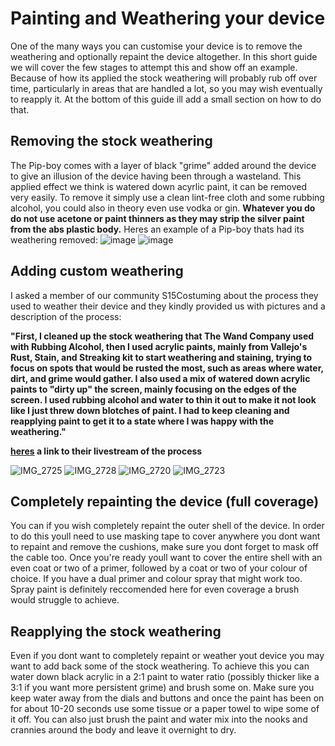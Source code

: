 # Painting and Weathering your device
One of the many ways you can customise your device is to remove the weathering and optionally repaint the device altogether. In this short guide we will cover the few stages to attempt this and show off an example. Because of how its applied the stock weathering will probably rub off over time, particularly in areas that are handled a lot, so you may wish eventually to reapply it. At the bottom of this guide ill add a small section on how to do that.

## Removing the stock weathering
The Pip-boy comes with a layer of black "grime" added around the device to give an illusion of the device having been through a wasteland. This applied effect we think is watered down acyrlic paint, it can be removed very easily. To remove it simply use a clean lint-free cloth and some rubbing alcohol, you could also in theory even use vodka or gin. **Whatever you do do not use acetone or paint thinners as they may strip the silver paint from the abs plastic body.** Heres an example of a Pip-boy thats had its weathering removed:
![image](https://github.com/user-attachments/assets/230dc704-2f4b-489c-afa5-56f34bf90f0f)
![image](https://github.com/user-attachments/assets/3e8c08e6-dd24-4be6-98ce-093d15e0a4cd)




## Adding custom weathering
I asked a member of our community S15Costuming about the process they used to weather their device and they kindly provided us with pictures and a description of the process:

**"First, I cleaned up the stock weathering that The Wand Company used with Rubbing Alcohol, then I used acrylic paints, mainly from Vallejo's Rust, Stain, and Streaking kit to start weathering and staining, trying to focus on spots that would be rusted the most, such as areas where water, dirt, and grime would gather. I also used a mix of watered down acrylic paints to "dirty up" the screen, mainly focusing on the edges of the screen. I used rubbing alcohol and water to thin it out to make it not look like I just threw down blotches of paint. I had to keep cleaning and reapplying paint to get it to a state where I was happy with the weathering."**

**[heres](https://youtu.be/1WsNSpTVzg0) a link to their livestream of the process**

![IMG_2725](https://github.com/user-attachments/assets/da7d00c4-e45b-45a3-a8a0-da0bdf81ee3e)
![IMG_2728](https://github.com/user-attachments/assets/0e77a33c-424f-4fbe-b914-af45af7c097c)
![IMG_2720](https://github.com/user-attachments/assets/4b0083d5-885a-4fe3-bdc6-8b5dfcfbd8bc)
![IMG_2723](https://github.com/user-attachments/assets/3f9eea47-729e-4907-96c3-b300f353fadc)

## Completely repainting the device (full coverage)
You can if you wish completely repaint the outer shell of the device. In order to do this youll need to use masking tape to cover anywhere you dont want to repaint and remove the cushions, make sure you dont forget to mask off the cable too. Once you're ready youll want to cover the entire shell with an even coat or two of a primer, followed by a coat or two of your colour of choice. If you have a dual primer and colour spray that might work too. Spray paint is definitely reccomended here for even coverage a brush would struggle to achieve.

## Reapplying the stock weathering
Even if you dont want to completely repaint or weather yout device you may want to add back some of the stock weathering. To achieve this you can water down black acrylic in a 2:1 paint to water ratio (possibly thicker like a 3:1 if you want more persistent grime) and brush some on. Make sure you keep water away from the dials and buttons and once the paint has been on for about 10-20 seconds use some tissue or a paper towel to wipe some of it off. You can also just brush the paint and water mix into the nooks and crannies around the body and leave it overnight to dry.
